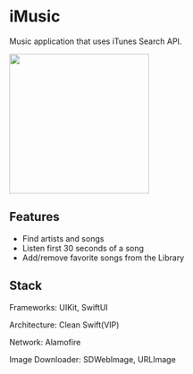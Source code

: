 # iMusic


Music application that uses iTunes Search API. 

<img src="https://user-images.githubusercontent.com/63911055/106357444-17d27c00-6317-11eb-899f-66c61fcbd7c2.gif" width="250">

## Features

- Find artists and songs
- Listen first 30 seconds of a song
- Add/remove favorite songs from the Library

## Stack
Frameworks: UIKit, SwiftUI 

Architecture: Clean Swift(VIP)

Network: Alamofire

Image Downloader: SDWebImage, URLImage


